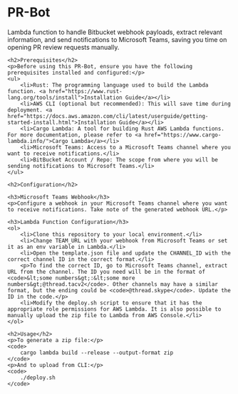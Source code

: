 <!DOCTYPE html>
<html>

<head>
    <title>PR-Bot</title>
    <style>
        /* Add your custom CSS styles here */
    </style>
</head>

<body>
    <h1>PR-Bot</h1>
    <p>Lambda function to handle Bitbucket webhook payloads, extract relevant information, and send notifications to Microsoft Teams, saving you time on opening PR review requests manually.</p>

    <h2>Prerequisites</h2>
    <p>Before using this PR-Bot, ensure you have the following prerequisites installed and configured:</p>
    <ul>
        <li>Rust: The programming language used to build the Lambda function. <a href="https://www.rust-lang.org/tools/install">Installation Guide</a></li>
        <li>AWS CLI (optional but recommended): This will save time during deployment. <a href="https://docs.aws.amazon.com/cli/latest/userguide/getting-started-install.html">Installation Guide</a></li>
        <li>Cargo Lambda: A tool for building Rust AWS Lambda functions. For more documentation, please refer to <a href="https://www.cargo-lambda.info/">Cargo Lambda</a></li>
        <li>Microsoft Teams: Access to a Microsoft Teams channel where you want to receive notifications.</li>
        <li>BitBucket Account / Repo: The scope from where you will be sending notifications to Microsoft Teams.</li>
    </ul>

    <h2>Configuration</h2>

    <h3>Microsoft Teams Webhook</h3>
    <p>Configure a webhook in your Microsoft Teams channel where you want to receive notifications. Take note of the generated webhook URL.</p>

    <h3>Lambda Function Configuration</h3>
    <ol>
        <li>Clone this repository to your local environment.</li>
        <li>Change TEAM_URL with your webhook from Microsoft Teams or set it as an env variable in Lambda.</li>
        <li>Open the template.json file and update the CHANNEL_ID with the correct channel ID in the correct format.</li>
        <p>To find the correct ID, go to Microsoft Teams channel, extract URL from the channel. The ID you need will be in the format of <code>&lt;some numbers&gt;:&lt;some more numbers&gt;@thread.tacv2</code>. Other channels may have a similar format, but the ending could be <code>@thread.skype</code>. Update the ID in the code.</p>
        <li>Modify the deploy.sh script to ensure that it has the appropriate role permissions for AWS Lambda. It is also possible to manually upload the zip file to Lambda from AWS Console.</li>
    </ol>

    <h2>Usage</h2>
    <p>To generate a zip file:</p>
    <code>
        cargo lambda build --release --output-format zip
    </code>
    <p>And to upload from CLI:</p>
    <code>
        ./deploy.sh
    </code>

</body>

</html>
